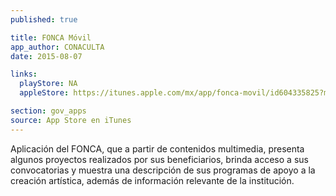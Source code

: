 ```yaml
---
published: true

title: FONCA Móvil
app_author: CONACULTA
date: 2015-08-07

links:
  playStore: NA
  appleStore: https://itunes.apple.com/mx/app/fonca-movil/id604335825?mt=8

section: gov_apps
source: App Store en iTunes
---
```

Aplicación del FONCA, que a partir de contenidos multimedia, presenta algunos proyectos realizados por sus beneficiarios, brinda acceso a sus convocatorias y muestra una descripción de sus programas de apoyo a la creación artística, además de información relevante de la institución.
